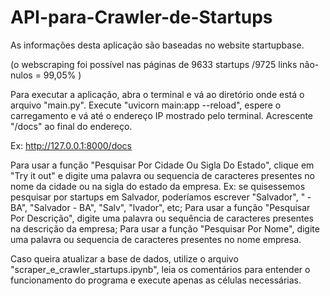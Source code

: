 # API-para-Crawler-de-Startups
As informações desta aplicação são baseadas no website startupbase.

(o webscraping foi possível nas páginas de 9633 startups /9725 links não-nulos = 99,05% )

Para executar a aplicação, abra o terminal e vá ao diretório onde está o arquivo "main.py". Execute "uvicorn main:app --reload", espere o carregamento e vá até o endereço IP mostrado pelo terminal. Acrescente "/docs" ao final do endereço. 

Ex: http://127.0.0.1:8000/docs

Para usar a função "Pesquisar Por Cidade Ou Sigla Do Estado", clique em "Try it out" e digite uma palavra ou sequencia de caracteres presentes no nome da cidade ou na sigla do estado da empresa. Ex: se quisessemos pesquisar por startups em Salvador, poderíamos escrever "Salvador", " - BA", "Salvador - BA", "Salv", "lvador", etc;
Para usar a função "Pesquisar Por Descrição", digite uma palavra ou sequência de caracteres presentes na descrição da empresa;
Para usar a função "Pesquisar Por Nome", digite uma palavra ou sequencia de caracteres presentes no nome empresa.

Caso queira atualizar a base de dados, utilize o arquivo "scraper_e_crawler_startups.ipynb", leia os comentários para entender o funcionamento do programa e execute apenas as células necessárias.
